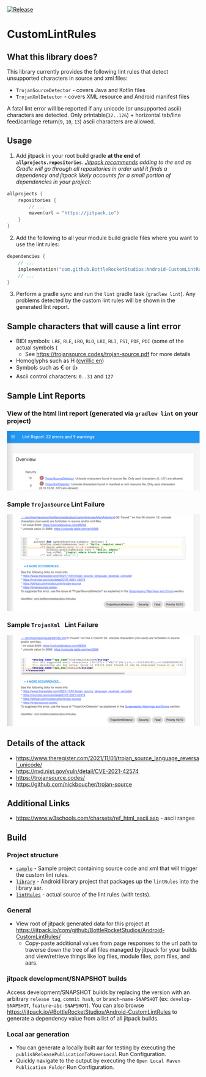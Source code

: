[![Release](https://jitpack.io/v/BottleRocketStudios/Android-CustomLintRules.svg)](https://jitpack.io/#BottleRocketStudios/Android-CustomLintRules)
# CustomLintRules
## What this library does?
This library currently provides the following lint rules that detect unsupported characters in source and xml files:

 * `TrojanSourceDetector` - covers Java and Kotlin files
 * `TrojanXmlDetector` - covers XML resource and Android manifest files

A fatal lint error will be reported if any unicode (or unsupported ascii) characters are detected. Only printable(`32..126`) + horizontal tab/line feed/carriage return(`9`, `10`, `13`) ascii characters are allowed.

## Usage
1. Add jitpack in your root build gradle **at the end of `allprojects.repositories`**. *[Jitpack recommends](https://docs.jitpack.io/) adding to the end as Gradle will go through all repositories in order until it finds a dependency and jitpack likely accounts for a small portion of dependencies in your project*:

```kotlin
allprojects {
    repositories {
        // ...
        maven(url = "https://jitpack.io")
    }
}
```

2. Add the following to all your module build gradle files where you want to use the lint rules:

```kotlin
dependencies {
    // ...
    implementation("com.github.BottleRocketStudios:Android-CustomLintRules:1.0.0")
    // ...
}
```

3. Perform a gradle sync and run the `lint` gradle task (`gradlew lint`). Any problems detected by the custom lint rules will be shown in the generated lint report.

## Sample characters that will cause a lint error 
* BIDI symbols: `LRE`, `RLE`, `LRO`, `RLO`, `LRI`, `RLI`, `FSI`, `PDF`, `PDI` (some of the actual symbols ⁦⁧⁩‮)
    * See https://trojansource.codes/trojan-source.pdf for more details
* Homoglyphs such as Н ([cyrillic en](https://en.wikipedia.org/wiki/En_(Cyrillic)))
* Symbols such as € or 👍
* Ascii control characters: `0..31` and `127`

## Sample Lint Reports
### View of the html lint report (generated via `gradlew lint` on your project)
![a](docs/images/sample_lint_report_result_ss.png)

### Sample `TrojanSource` Lint Failure
![a](docs/images/sample_trojan_source_detector_lint_result_ss.png)

### Sample `TrojanXml ` Lint Failure
![a](docs/images/sample_trojan_xml_detector_lint_result_ss.png)

## Details of the attack
* https://www.theregister.com/2021/11/01/trojan_source_language_reversal_unicode/
* https://nvd.nist.gov/vuln/detail/CVE-2021-42574
* https://trojansource.codes/
* https://github.com/nickboucher/trojan-source

## Additional Links
* https://www.w3schools.com/charsets/ref_html_ascii.asp - ascii ranges

## Build
### Project structure
* [`sample`](sample) - Sample project containing source code and xml that will trigger the custom lint rules.
* [`library`](library) - Android library project that packages up the `lintRules` into the library aar.
* [`lintRules`](lintRules) - actual source of the lint rules (with tests).

### General
* View root of jitpack generated data for this project at https://jitpack.io/com/github/BottleRocketStudios/Android-CustomLintRules/
    * Copy-paste additional values from page responses to the url path to traverse down the tree of all files managed by jitpack for your builds and view/retrieve things like log files, module files, pom files, and aars.

### jitpack development/SNAPSHOT builds
Access development/SNAPSHOT builds by replacing the version with an arbitrary `release tag`, `commit hash`, or `branch~name-SNAPSHOT` (ex: `develop-SNAPSHOT`, `feature~abc-SNAPSHOT`). You can also browse https://jitpack.io/#BottleRocketStudios/Android-CustomLintRules to generate a dependency value from a list of all jitpack builds.

### Local aar generation
* You can generate a locally built aar for testing by executing the `publishReleasePublicationToMavenLocal` Run Configuration.
* Quickly navigate to the output by executing the `Open Local Maven Publication Folder` Run Configuration.